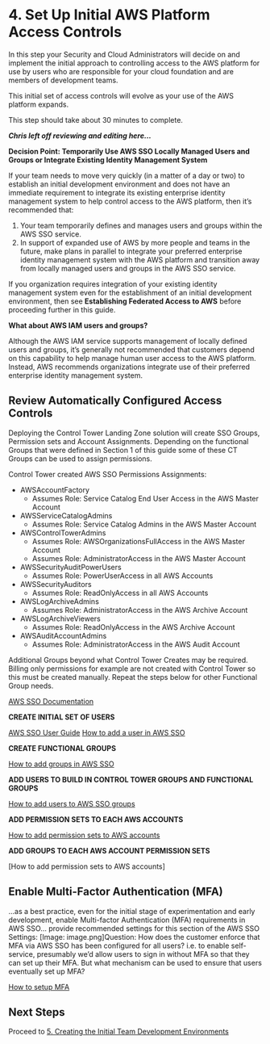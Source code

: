 # 4. Set Up Initial AWS Platform Access Controls

In this step your Security and Cloud Administrators will decide on and implement the initial approach to controlling access to the AWS platform for use by users who are responsible for your cloud foundation and are members of development teams.

This initial set of access controls will evolve as your use of the AWS platform expands.

This step should take about 30 minutes to complete.

***Chris left off reviewing and editing here...***

**Decision Point: Temporarily Use AWS SSO Locally Managed Users and Groups or Integrate Existing Identity Management System**

If your team needs to move very quickly (in a matter of a day or two) to establish an initial development environment and does not have an immediate requirement to integrate its existing enterprise identity management system to help control access to the AWS platform, then it’s recommended that:

1. Your team temporarily defines and manages users and groups within the AWS SSO service.
2. In support of expanded use of AWS by more people and teams in the future, make plans in parallel to integrate your preferred enterprise identity management system with the AWS platform and transition away from locally managed users and groups in the AWS SSO service.

If you organization requires integration of your existing identity management system even for the establishment of an initial development environment, then see **Establishing Federated Access to AWS** before proceeding further in this guide.

**What about AWS IAM users and groups?**

Although the AWS IAM service supports management of locally defined users and groups, it’s generally not recommended that customers depend on this capability to help manage human user access to the AWS platform. Instead, AWS recommends organizations integrate use of their preferred enterprise identity management system.

## Review Automatically Configured Access Controls

Deploying the Control Tower Landing Zone solution will create SSO Groups, Permission sets and Account Assignments.  Depending on the functional Groups that were defined in Section 1 of this guide some of these CT Groups can be used to assign permissions.

Control Tower created AWS SSO Permissions Assignments:

* AWSAccountFactory
    * Assumes Role: Service Catalog End User Access in the AWS Master Account
* AWSServiceCatalogAdmins
    * Assumes Role: Service Catalog Admins in the AWS Master Account
* AWSControlTowerAdmins
    * Assumes Role: AWSOrganizationsFullAccess in the AWS Master Account
    * Assumes Role: AdministratorAccess in the AWS Master Account
* AWSSecurityAuditPowerUsers
    * Assumes Role: PowerUserAccess in all AWS Accounts
* AWSSecurityAuditors
    * Assumes Role: ReadOnlyAccess in all AWS Accounts
* AWSLogArchiveAdmins
    * Assumes Role: AdministratorAccess in the AWS Archive Account
* AWSLogArchiveViewers
    * Assumes Role: ReadOnlyAccess in the AWS Archive Account
* AWSAuditAccountAdmins
    * Assumes Role: AdministratorAccess in the AWS Audit Account

Additional Groups beyond what Control Tower Creates may be required.  Billing only permissions for example are not created with Control Tower so this must be created manually.  Repeat the steps below for other Functional Group needs.

[AWS SSO Documentation](https://docs.aws.amazon.com/singlesignon/index.html)

**CREATE INITIAL SET OF USERS**

[AWS SSO User Guide](https://docs.aws.amazon.com/controltower/latest/userguide/sso.html)
[How to add a user in AWS SSO](https://docs.aws.amazon.com/singlesignon/latest/userguide/addusers.html)

**CREATE FUNCTIONAL GROUPS**

[How to add groups in AWS SSO](https://docs.aws.amazon.com/singlesignon/latest/userguide/addgroups.html)

**ADD USERS TO BUILD IN CONTROL TOWER GROUPS AND FUNCTIONAL GROUPS**

[How to add users to AWS SSO groups](https://docs.aws.amazon.com/singlesignon/latest/userguide/adduserstogroups.html)

**ADD PERMISSION SETS TO EACH AWS ACCOUNTS**

[How to add permission sets to AWS accounts](https://docs.aws.amazon.com/singlesignon/latest/userguide/howtocreatepermissionset.html)

**ADD GROUPS TO EACH AWS ACCOUNT PERMISSION SETS**

[How to add permission sets to AWS accounts]

## Enable Multi-Factor Authentication (MFA)

...as a best practice, even for the initial stage of experimentation and early development, enable Multi-factor Authentication (MFA) requirements in AWS SSO... provide recommended settings for this section of the AWS SSO Settings:
[Image: image.png]Question: How does the customer enforce that MFA via AWS SSO has been configured for all users? i.e. to enable self-service, presumably we’d allow users to sign in without MFA so that they can set up their MFA. But what mechanism can be used to ensure that users eventually set up MFA?

[How to setup MFA](https://docs.aws.amazon.com/singlesignon/latest/userguide//enable-mfa.html)

## Next Steps

Proceed to [5. Creating the Initial Team Development Environments](2-5-create-team-dev-environments.md)

